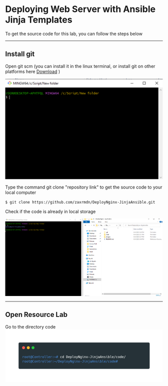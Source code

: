 # Deploying Web Server with Ansible Jinja Templates

To get the source code for this lab, you can follow the steps below

---
## Install git

Open git scm (you can install it in the linux terminal, or install git on other platforms here [Download](https://git-scm.com/downloads) )

![This is an image](./images/git-bash.png)

Type the command git clone "repository link" to get the source code to your local computer
```
$ git clone https://github.com/zaxrmdn/DeployNginx-JinjaAnsible.git
```

Check if the code is already in local storage

![This is an image](./images/code-exists.png)

---
## Open Resource Lab

Go to the directory code
![This is an image](./images/carbon%20(10).png)

